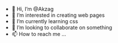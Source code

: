 - 👋 Hi, I’m @Akzag
- 👀 I’m interested in creating web pages
- 🌱 I’m currently learning css
- 💞️ I’m looking to collaborate on something
- 📫 How to reach me ...

<!---
Akzag/Akzag is a ✨ special ✨ repository because its `README.md` (this file) appears on your GitHub profile.
You can click the Preview link to take a look at your changes.
--->
